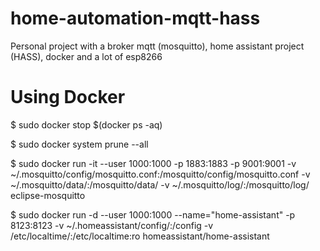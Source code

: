 # home-automation-mqtt-hass
Personal project with a broker mqtt (mosquitto), home assistant project (HASS), docker and a lot of esp8266

# Using Docker

$ sudo docker stop $(docker ps -aq)

$ sudo docker system prune --all

$ sudo docker run -it --user 1000:1000 -p 1883:1883 -p 9001:9001 -v ~/.mosquitto/config/mosquitto.conf:/mosquitto/config/mosquitto.conf -v ~/.mosquitto/data/:/mosquitto/data/ -v ~/.mosquitto/log/:/mosquitto/log/ eclipse-mosquitto

$ sudo docker run -d --user 1000:1000 --name="home-assistant" -p 8123:8123  -v ~/.homeassistant/config/:/config -v /etc/localtime/:/etc/localtime:ro homeassistant/home-assistant
